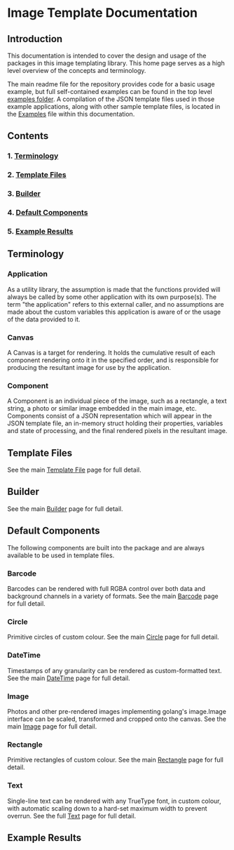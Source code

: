 # Image Template Documentation

## Introduction
This documentation is intended to cover the design and usage of the packages in this image templating library. This home page serves as a high level overview of the concepts and terminology.

The main readme file for the repository provides code for a basic usage example, but full self-contained examples can be found in the top level [examples folder](../examples). A compilation of the JSON template files used in those example applications, along with other sample template files, is located in the [Examples](Examples.md) file within this documentation.

## Contents

### 1. [Terminology](#Terminology)
### 2. [Template Files](#Template%20Files)
### 3. [Builder](#Builder)
### 4. [Default Components](#Default%20Components)
### 5. [Example Results](#Example%20Results)

## Terminology

### Application
As a utility library, the assumption is made that the functions provided will always be called by some other application with its own purpose(s). The term "the application" refers to this external caller, and no assumptions are made about the custom variables this application is aware of or the usage of the data provided to it.

### Canvas
A Canvas is a target for rendering. It holds the cumulative result of each component rendering onto it in the specified order, and is responsible for producing the resultant image for use by the application.

### Component
A Component is an individual piece of the image, such as a rectangle, a text string, a photo or similar image embedded in the main image, etc. Components consist of a JSON representation which will appear in the JSON template file, an in-memory struct holding their properties, variables and state of processing, and the final rendered pixels in the resultant image.

## Template Files
See the main [Template File](TemplateFile.md) page for full detail.

## Builder
See the main [Builder](Builder.md) page for full detail.

## Default Components
The following components are built into the package and are always available to be used in template files.

### Barcode
Barcodes can be rendered with full RGBA control over both data and background channels in a variety of formats. See the main [Barcode](Barcode.md) page for full detail.

### Circle
Primitive circles of custom colour. See the main [Circle](Circle.md) page for full detail.

### DateTime
Timestamps of any granularity can be rendered as custom-formatted text. See the main [DateTime](DateTime.md) page for full detail.

### Image
Photos and other pre-rendered images implementing golang's image.Image interface can be scaled, transformed and cropped onto the canvas. See the main [Image](Image.md) page for full detail.

### Rectangle
Primitive rectangles of custom colour. See the main [Rectangle](Rectangle.md) page for full detail.

### Text
Single-line text can be rendered with any TrueType font, in custom colour, with automatic scaling down to a hard-set maximum width to prevent overrun. See the full [Text](Text.md) page for full detail.


## Example Results